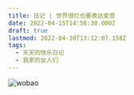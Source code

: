 ```yaml
---
title: 日记 | 世界很烂也要表达爱意
date: 2022-04-15T14:58:30.000Z
draft: true
lastmod: 2022-04-30T13:12:07.158Z
tags:
  - 天天的快乐日记
  - 我家的女人们
---
```

![wobao](https://pbs.twimg.com/media/FRl1j0GaQAEPrQn?format=jpg&name=large)



